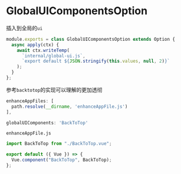 # GlobalUIComponentsOption

插入到全局的`ui`

```js
module.exports = class GlobalUIComponentsOption extends Option {
  async apply(ctx) {
    await ctx.writeTemp(
      `internal/global-ui.js`,
      `export default ${JSON.stringify(this.values, null, 2)}`
    );
  }
};
```

参考`backtotop`的实现可以理解的更加透彻

```js
enhanceAppFiles: [
  path.resolve(__dirname, 'enhanceAppFile.js')
],

globalUIComponents: 'BackToTop'
```

`enhanceAppFile.js`

```js
import BackToTop from "./BackToTop.vue";

export default ({ Vue }) => {
  Vue.component("BackToTop", BackToTop);
};
```
